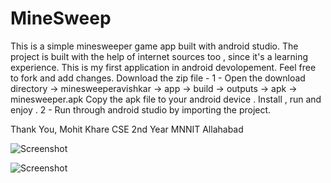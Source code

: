 # MineSweep
This is a simple minesweeper game app built with android studio. 
The project is built with the help of internet sources too , since it's a learning experience.
This is my first application in android devolopement.
Feel free to fork and add changes.
Download the zip file - 
1 - Open the download directory -> minesweeperavishkar -> app ->  build -> outputs -> apk -> minesweeper.apk
Copy the apk file to your android device . Install , run and enjoy .
2 - Run through android studio by importing the project.




Thank You,
Mohit Khare
CSE 2nd Year
MNNIT Allahabad


![Screenshot](https://github.com/mkfeuhrer/minesweeper/blob/master/images/Screenshot_2017-02-07-17-43-23-972_com.droid_rush.avishkar.minesweeper_new.png)


![Screenshot](https://github.com/mkfeuhrer/minesweeper/blob/master/images/Screenshot_2017-02-07-17-43-50-315_com.droid_rush.avishkar.minesweeper_new.png)
